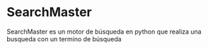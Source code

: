 # SearchMaster
SearchMaster es un motor de búsqueda en python que realiza una  busqueda con un termino de búsqueda
